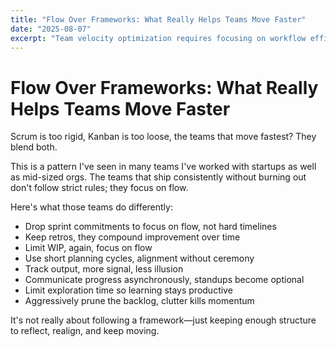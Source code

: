```yaml
---
title: "Flow Over Frameworks: What Really Helps Teams Move Faster"
date: "2025-08-07"
excerpt: "Team velocity optimization requires focusing on workflow efficiency rather than rigid methodology adherence. Practical approaches include dropping sprint commitments, limiting work-in-progress, using short planning cycles, and aggressive backlog pruning."
---
```


# Flow Over Frameworks: What Really Helps Teams Move Faster

Scrum is too rigid, Kanban is too loose, the teams that move fastest? They blend both.

This is a pattern I've seen in many teams I've worked with startups as well as mid-sized orgs. The teams that ship consistently without burning out don't follow strict rules; they focus on flow.

Here's what those teams do differently:

- Drop sprint commitments to focus on flow, not hard timelines
- Keep retros, they compound improvement over time
- Limit WIP, again, focus on flow
- Use short planning cycles, alignment without ceremony
- Track output, more signal, less illusion
- Communicate progress asynchronously, standups become optional
- Limit exploration time so learning stays productive
- Aggressively prune the backlog, clutter kills momentum

It's not really about following a framework—just keeping enough structure to reflect, realign, and keep moving.